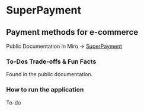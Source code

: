 # SuperPayment

## Payment methods for e-commerce

Public Documentation in Miro -> [SuperPayment](https://miro.com/app/board/uXjVKZyL77I=/?share_link_id=201406842693)

### To-Dos Trade-offs & Fun Facts
Found in the public documentation.

### How to run the application
To-do
